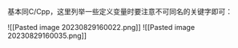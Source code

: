 基本同C/Cpp，这里列举一些定义变量时要注意不可同名的关键字即可：

![[Pasted image 20230829160022.png]]
![[Pasted image 20230829160035.png]]
